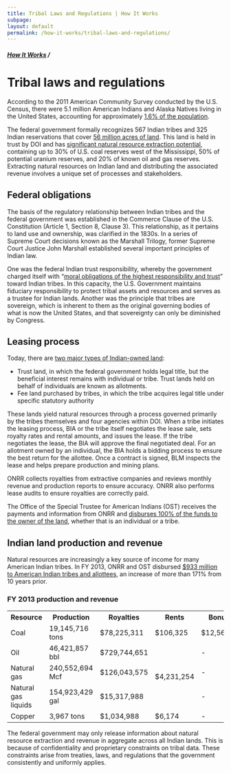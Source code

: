 ```yaml
---
title: Tribal Laws and Regulations | How It Works
subpage:
layout: default
permalink: /how-it-works/tribal-laws-and-regulations/
---
```


<div class="container-outer container-padded">

  <h5><a href="{{site.baseurl}}{{site.permalink}}">How It Works</a> /</h5>
  <h1>Tribal laws and regulations</h1>
  
  <p>According to the 2011 American Community Survey conducted by the U.S. Census, there were 5.1 million American Indians and Alaska Natives living in the United States, accounting for approximately <a href="https://www.census.gov/newsroom/releases/archives/facts_for_features_special_editions/cb12-ff22.html">1.6% of the population</a>.</p>
  
  <p>The federal government formally recognizes 567 Indian tribes and 325 Indian reservations that cover <a href="http://www.blm.gov/public_land_statistics/pls13/pls2013.pdf">56 million acres of land</a>. This land is held in trust by DOI and has <a href="http://www.resourcegovernance.org/sites/default/files/RWI_Native_American_Lands_2011.pdf">significant natural resource extraction potential</a>, containing up to 30% of U.S. coal reserves west of the Mississippi, 50% of potential uranium reserves, and 20% of known oil and gas reserves. Extracting natural resources on Indian land and distributing the associated revenue involves a unique set of processes and stakeholders.</p>
  
  <h2>Federal obligations</h2>
  
  <p>The basis of the regulatory relationship between Indian tribes and the federal government was established in the Commerce Clause of the U.S. Constitution (Article 1, Section 8, Clause 3). This relationship, as it pertains to land use and ownership, was clarified in the 1830s. In a series of Supreme Court decisions known as the Marshall Trilogy, former Supreme Court Justice John Marshall established several important principles of Indian law.</p>
  
  <p>One was the federal Indian trust responsibility, whereby the government charged itself with “<a href="http://www.bia.gov/FAQs/index.htm">moral obligations of the highest responsibility and trust</a>” toward Indian tribes. In this capacity, the U.S. Government maintains fiduciary responsibility to protect tribal assets and resources and serves as a trustee for Indian lands. Another was the principle that tribes are sovereign, which is inherent to them as the original governing bodies of what is now the United States, and that sovereignty can only be diminished by Congress.</p>
  
  <h2>Leasing process</h2>
  
  <p>Today, there are <a href="http://teeic.indianaffairs.gov/triballand/">two major types of Indian-owned land</a>:</p>
  
  <ul class="list-bullet">
	  <li>Trust land, in which the federal government holds legal title, but the beneficial interest remains with individual or tribe. Trust lands held on behalf of individuals are known as allotments.</li>
	  <li>Fee land purchased by tribes, in which the tribe acquires legal title under specific statutory authority</li>
  </ul>
  
  <p>These lands yield natural resources through a process governed primarily by the tribes themselves and four agencies within DOI. When a tribe initiates the leasing process, BIA or the tribe itself negotiates the lease sale, sets royalty rates and rental amounts, and issues the lease. If the tribe negotiates the lease, the BIA will approve the final negotiated deal. For an allotment owned by an individual, the BIA holds a bidding process to ensure the best return for the allottee. Once a contract is signed, BLM inspects the lease and helps prepare production and mining plans.</p>
  
  <p>ONRR collects royalties from extractive companies and reviews monthly revenue and production reports to ensure accuracy. ONRR also performs lease audits to ensure royalties are correctly paid.</p>
  
  <p>The Office of the Special Trustee for American Indians (OST) receives the payments and information from ONRR and <a href="http://www.onrr.gov/IndianServices/pdfdocs/FrequentlyAskedQuestion.pdf">disburses 100% of the funds to the owner of the land</a>, whether that is an individual or a tribe.</p>
  
  <h2>Indian land production and revenue</h2>
  
  <p>Natural resources are increasingly a key source of income for many American Indian tribes. In FY 2013, ONRR and OST disbursed <a href="http://statistics.onrr.gov/ReportTool.aspx">$933 million to American Indian tribes and allottees</a>, an increase of more than 171% from 10 years prior.</p>
  
  <h3>FY 2013 production and revenue</h3>
  
  <table>
    <tr>
      <th>Resource</th>
      <th>Production</th>
      <th>Royalties</th>
	  <th>Rents</th>
	  <th>Bonuses</th>
    </tr>
    <tr>
      <td>Coal</td>
      <td>19,145,716 tons</td>
      <td>$78,225,311</td>
	  <td>$106,325</td>
	  <td>$12,561,353</td>
    </tr>
    <tr>
      <td>Oil</td>
      <td>46,421,857 bbl</td>
      <td>$729,744,651</td>
	  <td rowspan="3">$4,231,254</td>
	  <td>-</td>
    </tr>
    <tr>
      <td>Natural gas</td>
      <td>240,552,694 Mcf</td>
      <td>$126,043,575</td>
	  <td>-</td>
    </tr>
    <tr>
      <td>Natural gas liquids</td>
      <td>154,923,429 gal</td>
      <td>$15,317,988</td>
	  <td>-</td>
    </tr>
    <tr>
      <td>Copper</td>
      <td>3,967 tons</td>
      <td>$1,034,988</td>
	  <td>$6,174</td>
	  <td>-</td>
    </tr>
  </table>
  
  <p>The federal government may only release information about natural resource extraction and revenue in aggregate across all Indian lands. This is because of confidentiality and proprietary constraints on tribal data. These constraints arise from treaties, laws, and regulations that the government consistently and uniformly applies.</p>

</div>
